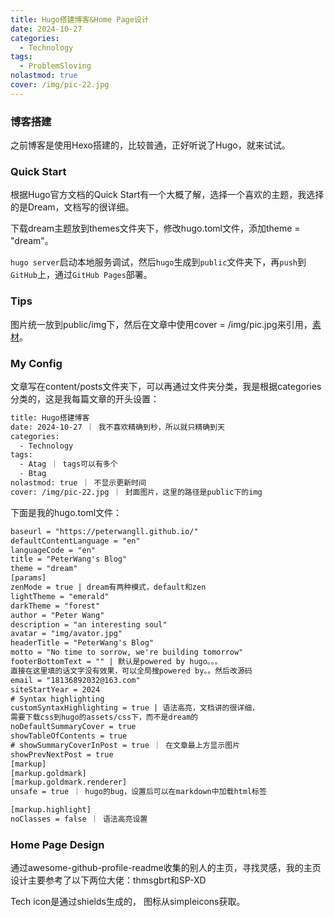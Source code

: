 ```yaml
---
title: Hugo搭建博客&Home Page设计
date: 2024-10-27
categories:
  - Technology
tags:
  - ProblemSloving
nolastmod: true
cover: /img/pic-22.jpg
---
```

### 博客搭建
之前博客是使用Hexo搭建的，比较普通，正好听说了Hugo，就来试试。
### Quick Start
根据Hugo官方文档的<a herf="https://gohugo.io/getting-started/quick-start/">Quick Start</a>有一个大概了解，选择一个喜欢的主题，我选择的是<a herf="https://g1en.site/hugo-theme-dream">Dream</a>，文档写的很详细。

下载dream主题放到themes文件夹下，修改hugo.toml文件，添加theme = "dream"。

`hugo server`启动本地服务调试，然后`hugo`生成到`public`文件夹下，再`push`到`GitHub`上，通过`GitHub Pages`部署。
### Tips
图片统一放到public/img下，然后在文章中使用cover = /img/pic.jpg来引用，<a href="https://pixabay.com">素材</a>。
### My Config
文章写在content/posts文件夹下，可以再通过文件夹分类，我是根据categories分类的，这是我每篇文章的开头设置：
```txt
title: Hugo搭建博客
date: 2024-10-27 ｜ 我不喜欢精确到秒，所以就只精确到天
categories:
  - Technology
tags:
  - Atag ｜ tags可以有多个
  - Btag
nolastmod: true ｜ 不显示更新时间
cover: /img/pic-22.jpg ｜ 封面图片，这里的路径是public下的img
```
下面是我的hugo.toml文件：
```txt
baseurl = "https://peterwangll.github.io/"
defaultContentLanguage = "en"
languageCode = "en"
title = "PeterWang's Blog"
theme = "dream"
[params]
zenMode = true | dream有两种模式，default和zen
lightTheme = "emerald"
darkTheme = "forest"
author = "Peter Wang"
description = "an interesting soul"
avatar = "img/avator.jpg"
headerTitle = "PeterWang's Blog"
motto = "No time to sorrow, we're building tomorrow"
footerBottomText = "" | 默认是powered by hugo。。。
直接在这里填的话文字没有效果，可以全局搜powered by。。然后改源码
email = "18136892032@163.com"
siteStartYear = 2024
# Syntax highlighting
customSyntaxHighlighting = true | 语法高亮，文档讲的很详细，
需要下载css到hugo的assets/css下，而不是dream的
noDefaultSummaryCover = true
showTableOfContents = true
# showSummaryCoverInPost = true ｜ 在文章最上方显示图片
showPrevNextPost = true
[markup]
[markup.goldmark]
[markup.goldmark.renderer]
unsafe = true ｜ hugo的bug，设置后可以在markdown中加载html标签

[markup.highlight]
noClasses = false ｜ 语法高亮设置
```
### Home Page Design
通过<a herf="https://github.com/abhisheknaiidu/awesome-github-profile-readme?tab=readme-ov-file">awesome-github-profile-readme</a>收集的别人的主页，寻找灵感，我的主页设计主要参考了以下两位大佬：<a herf="https://github.com/thmsgbrt/thmsgbrt?tab=readme-ov-file#things-i-code-with">thmsgbrt</a>和<a herf="https://github.com/SP-XD/SP-XD?tab=readme-ov-file">SP-XD</a>

Tech icon是通过<a herf="https://shields.io/">shields</a>生成的，
图标从<a herf="https://simpleicons.org/">simpleicons</a>获取。